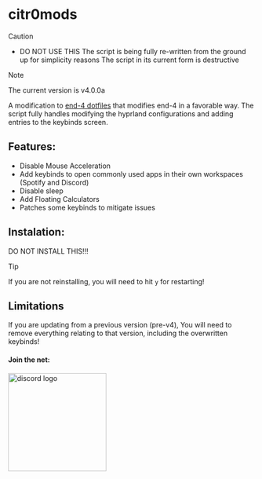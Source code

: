 # citr0mods
> [!CAUTION]
> * DO NOT USE THIS
> The script is being fully re-written from the ground up for simplicity reasons
> The script in its current form is destructive


> [!NOTE]
> The current version is v4.0.0a

A modification to [end-4 dotfiles](https://github.com/end-4/dots-hyprland/) that modifies end-4 in a favorable way. The script fully handles modifying the hyprland configurations and adding entries to the keybinds screen.

## Features:
* Disable Mouse Acceleration
* Add keybinds to open commonly used apps in their own workspaces (Spotify and Discord)
* Disable sleep 
* Add Floating Calculators
* Patches some keybinds to mitigate issues

## Instalation:
DO NOT INSTALL THIS!!!

> [!TIP]
> If you are not reinstalling, you will need to hit `y` for restarting!

## Limitations
If you are updating from a previous version (pre-v4), You will need to remove everything relating to that version, including the overwritten keybinds!

#### Join the net:
<a href="https://discord.gg/KVkjjswV2u"><img src="https://img.shields.io/badge/-Discord-5865F2?style=flat&logo=discord&logoColor=fff" width="200" alt="discord logo"/> </a>
